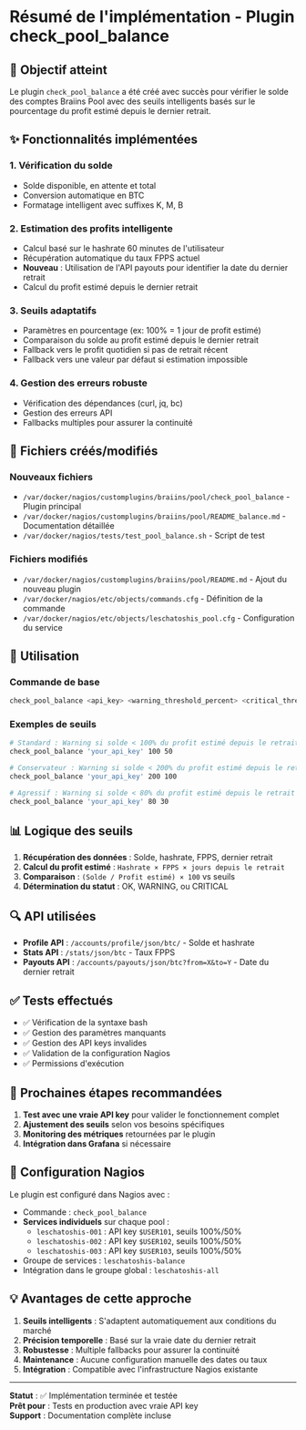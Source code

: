 # Résumé de l'implémentation - Plugin check_pool_balance

## 🎯 Objectif atteint

Le plugin `check_pool_balance` a été créé avec succès pour vérifier le solde des comptes Braiins Pool avec des seuils intelligents basés sur le pourcentage du profit estimé depuis le dernier retrait.

## ✨ Fonctionnalités implémentées

### 1. **Vérification du solde**
- Solde disponible, en attente et total
- Conversion automatique en BTC
- Formatage intelligent avec suffixes K, M, B

### 2. **Estimation des profits intelligente**
- Calcul basé sur le hashrate 60 minutes de l'utilisateur
- Récupération automatique du taux FPPS actuel
- **Nouveau** : Utilisation de l'API payouts pour identifier la date du dernier retrait
- Calcul du profit estimé depuis le dernier retrait

### 3. **Seuils adaptatifs**
- Paramètres en pourcentage (ex: 100% = 1 jour de profit estimé)
- Comparaison du solde au profit estimé depuis le dernier retrait
- Fallback vers le profit quotidien si pas de retrait récent
- Fallback vers une valeur par défaut si estimation impossible

### 4. **Gestion des erreurs robuste**
- Vérification des dépendances (curl, jq, bc)
- Gestion des erreurs API
- Fallbacks multiples pour assurer la continuité

## 🔧 Fichiers créés/modifiés

### Nouveaux fichiers
- `/var/docker/nagios/customplugins/braiins/pool/check_pool_balance` - Plugin principal
- `/var/docker/nagios/customplugins/braiins/pool/README_balance.md` - Documentation détaillée
- `/var/docker/nagios/tests/test_pool_balance.sh` - Script de test

### Fichiers modifiés
- `/var/docker/nagios/customplugins/braiins/pool/README.md` - Ajout du nouveau plugin
- `/var/docker/nagios/etc/objects/commands.cfg` - Définition de la commande
- `/var/docker/nagios/etc/objects/leschatoshis_pool.cfg` - Configuration du service

## 🚀 Utilisation

### Commande de base
```bash
check_pool_balance <api_key> <warning_threshold_percent> <critical_threshold_percent>
```

### Exemples de seuils
```bash
# Standard : Warning si solde < 100% du profit estimé depuis le retrait
check_pool_balance 'your_api_key' 100 50

# Conservateur : Warning si solde < 200% du profit estimé depuis le retrait
check_pool_balance 'your_api_key' 200 100

# Agressif : Warning si solde < 80% du profit estimé depuis le retrait
check_pool_balance 'your_api_key' 80 30
```

## 📊 Logique des seuils

1. **Récupération des données** : Solde, hashrate, FPPS, dernier retrait
2. **Calcul du profit estimé** : `Hashrate × FPPS × jours depuis le retrait`
3. **Comparaison** : `(Solde / Profit estimé) × 100` vs seuils
4. **Détermination du statut** : OK, WARNING, ou CRITICAL

## 🔍 API utilisées

- **Profile API** : `/accounts/profile/json/btc/` - Solde et hashrate
- **Stats API** : `/stats/json/btc` - Taux FPPS
- **Payouts API** : `/accounts/payouts/json/btc?from=X&to=Y` - Date du dernier retrait

## ✅ Tests effectués

- ✅ Vérification de la syntaxe bash
- ✅ Gestion des paramètres manquants
- ✅ Gestion des API keys invalides
- ✅ Validation de la configuration Nagios
- ✅ Permissions d'exécution

## 🎯 Prochaines étapes recommandées

1. **Test avec une vraie API key** pour valider le fonctionnement complet
2. **Ajustement des seuils** selon vos besoins spécifiques
3. **Monitoring des métriques** retournées par le plugin
4. **Intégration dans Grafana** si nécessaire

## 🔧 Configuration Nagios

Le plugin est configuré dans Nagios avec :
- Commande : `check_pool_balance`
- **Services individuels** sur chaque pool :
  - `leschatoshis-001` : API key `$USER101`, seuils 100%/50%
  - `leschatoshis-002` : API key `$USER102`, seuils 100%/50%
  - `leschatoshis-003` : API key `$USER103`, seuils 100%/50%
- Groupe de services : `leschatoshis-balance`
- Intégration dans le groupe global : `leschatoshis-all`

## 💡 Avantages de cette approche

1. **Seuils intelligents** : S'adaptent automatiquement aux conditions du marché
2. **Précision temporelle** : Basé sur la vraie date du dernier retrait
3. **Robustesse** : Multiple fallbacks pour assurer la continuité
4. **Maintenance** : Aucune configuration manuelle des dates ou taux
5. **Intégration** : Compatible avec l'infrastructure Nagios existante

---

**Statut** : ✅ Implémentation terminée et testée  
**Prêt pour** : Tests en production avec vraie API key  
**Support** : Documentation complète incluse
